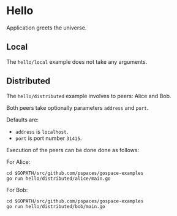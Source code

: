 # Hello

Application greets the universe.

## Local
The `hello/local` example does not take any arguments.

## Distributed
The `hello/distributed` example involves to peers: Alice and Bob.

Both peers take optionally parameters `address` and `port`.

Defaults are:
- `address` is `localhost`. 
- `port` is port number `31415`.

Execution of the peers can be done done as follows:

For Alice:
```terminal
cd $GOPATH/src/github.com/pspaces/gospace-examples
go run hello/distributed/alice/main.go
```

For Bob:
```terminal
cd $GOPATH/src/github.com/pspaces/gospace-examples
go run hello/distributed/bob/main.go
```
